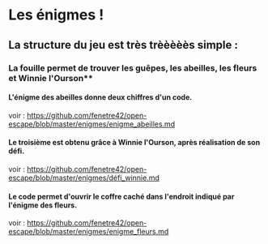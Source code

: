 # Les énigmes !

## La structure du jeu est très trèèèèès simple :

### La fouille permet de trouver les guêpes, les abeilles, les fleurs et  Winnie l'Ourson**

#### L'énigme des abeilles donne deux chiffres d'un code. 
voir : https://github.com/fenetre42/open-escape/blob/master/enigmes/enigme_abeilles.md

#### Le troisième est obtenu grâce à Winnie l'Ourson, après réalisation de son défi.
voir : https://github.com/fenetre42/open-escape/blob/master/enigmes/défi_winnie.md

#### Le code permet d'ouvrir le coffre caché dans l'endroit indiqué par l'énigme des fleurs. 
voir : https://github.com/fenetre42/open-escape/blob/master/enigmes/enigme_fleurs.md

